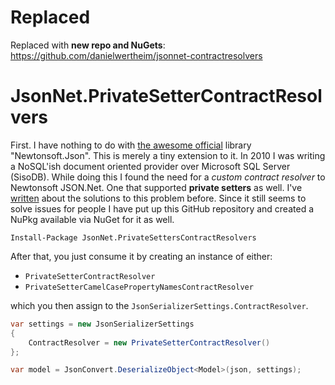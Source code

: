 # Replaced
Replaced with **new repo and NuGets**: https://github.com/danielwertheim/jsonnet-contractresolvers

# JsonNet.PrivateSetterContractResolvers
First. I have nothing to do with [the awesome official](https://github.com/JamesNK/Newtonsoft.Json) library "Newtonsoft.Json". This is merely a tiny extension to it. In 2010 I was writing a NoSQL'ish document oriented provider over Microsoft SQL Server (SisoDB). While doing this I found the need for a *custom contract resolver* to Newtonsoft JSON.Net. One that supported **private setters** as well. I've [written](http://danielwertheim.se/json-net-private-setters) about the solutions to this problem before. Since it still seems to solve issues for people I have put up this GitHub repository and created a NuPkg available via NuGet for it as well.

```
Install-Package JsonNet.PrivateSettersContractResolvers
```

After that, you just consume it by creating an instance of either:

- `PrivateSetterContractResolver`
- `PrivateSetterCamelCasePropertyNamesContractResolver`

which you then assign to the `JsonSerializerSettings.ContractResolver`.

```csharp
var settings = new JsonSerializerSettings
{
    ContractResolver = new PrivateSetterContractResolver()
};

var model = JsonConvert.DeserializeObject<Model>(json, settings);
```

